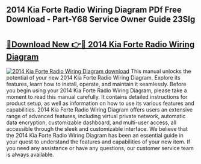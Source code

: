## 2014 Kia Forte Radio Wiring Diagram PDf Free Download - Part-Y68 Service Owner Guide 23SIg

# <h2><a href="http://dfl6lfp.blite.top/?on=2014+Kia+Forte+Radio+Wiring+Diagram">🔗Download New 👉🔴 2014 Kia Forte Radio Wiring Diagram</a></h2>

[![2014 Kia Forte Radio Wiring Diagram download](https://i.imgur.com/lujVjoI.png)](http://dfl6lfp.blite.top/?on=2014+Kia+Forte+Radio+Wiring+Diagram)
This manual unlocks the potential of your new 2014 Kia Forte Radio Wiring Diagram. Explore its features, learn how to install, operate, and maintain it seamlessly. Before you begin using your 2014 Kia Forte Radio Wiring Diagram, please take a moment to read this manual carefully. It contains detailed instructions for product setup, as well as information on how to use its various features and capabilities. 2014 Kia Forte Radio Wiring Diagram offers users an extensive range of advanced features, including virtual private network, automatic data encryption, customizable dashboard, and multi-user access, all accessible through the sleek and customizable interface. We believe that the 2014 Kia Forte Radio Wiring Diagram has been an essential guide in your quest to understand the features and capabilities of your new item. If you need any assistance or have any questions, our customer service team is always available.
